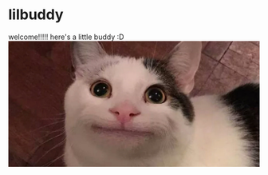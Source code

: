 # lilbuddy
welcome!!!!! here's a little buddy :D
<img src="5954b408c66525ad932faa693a647e3f.jpeg" alt="Alt text" title="bud">
